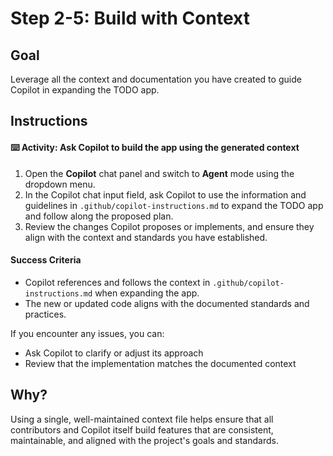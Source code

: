 # Step 2-5: Build with Context

## Goal
Leverage all the context and documentation you have created to guide Copilot in expanding the TODO app.

## Instructions

#### :keyboard: Activity: Ask Copilot to build the app using the generated context

1. Open the **Copilot** chat panel and switch to **Agent** mode using the dropdown menu.
2. In the Copilot chat input field, ask Copilot to use the information and guidelines in `.github/copilot-instructions.md` to expand the TODO app and follow along the proposed plan.
3. Review the changes Copilot proposes or implements, and ensure they align with the context and standards you have established.


#### Success Criteria
- Copilot references and follows the context in `.github/copilot-instructions.md` when expanding the app.
- The new or updated code aligns with the documented standards and practices.

If you encounter any issues, you can:
- Ask Copilot to clarify or adjust its approach
- Review that the implementation matches the documented context

## Why?
Using a single, well-maintained context file helps ensure that all contributors and Copilot itself build features that are consistent, maintainable, and aligned with the project's goals and standards.
